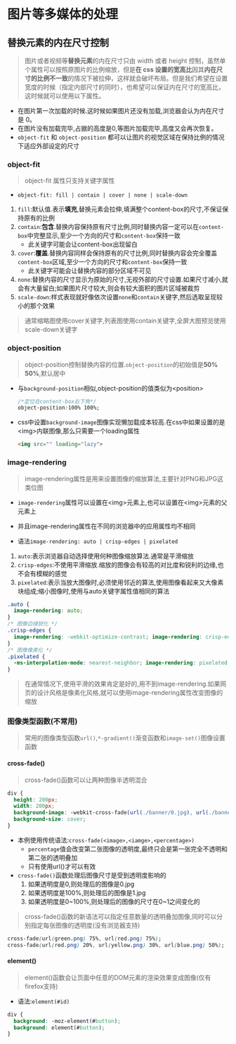 # 图片等多媒体的处理

## 替换元素的内在尺寸控制

>图片或者视频等**替换元素**的内在尺寸只由 width 或者 height 控制，虽然单个属性可以按照原图片的比例缩放，但是**在 css 设置的宽高比**因其**内在尺寸的比例不一致**的情况下被拉伸，这样就会破坏布局。但是我们希望在设置宽度的时候（指定内部尺寸的同时），也希望可以保证内在尺寸的宽高比，这时候就可以使用以下属性。

* 在图片第一次加载的时候.这时候如果图片还没有加载,浏览器会认为内在尺寸是 0。
* 在图片没有加载完毕,占据的高度是0,等图片加载完毕,高度又会再次恢复。
* `object-fit` 和 `object-position` 都可以让图片的视觉区域在保持比例的情况下适应外部设定的尺寸

### object-fit

>object-fit 属性只支持关键字属性

* `object-fit: fill | contain | cover | none | scale-down`

1. `fill`:默认值.表示**填充**,替换元素会拉伸,填满整个content-box的尺寸,不保证保持原有的比例
2. `contain`:**包含**.替换内容保持原有尺寸比例,同时替换内容一定可以在`content-box`中完整显示,至少一个方向的尺寸和`content-box`保持一致
   * 此关键字可能会让content-box出现留白
3. `cover`:**覆盖**.替换内容同样会保持原有的尺寸比例,同时替换内容会完全覆盖`content-box`区域,至少一个方向的尺寸和`content-box`保持一致
   * 此关键字可能会让替换内容的部分区域不可见
4. `none`:替换内容的尺寸显示为原始的尺寸,无视外部的尺寸设置.如果尺寸减小,就会有大量留白;如果图片尺寸较大,则会有较大面积的图片区域被裁剪
5. `scale-down`:样式表现就好像依次设置`none`和`contain`关键字,然后选取呈现较小的那个效果

>通常缩略图使用cover关键字,列表图使用contain关键字,全屏大图预览使用scale-down关键字

### object-position

>object-position控制替换内容的位置.`object-position`的初始值是**50% 50%**,默认居中

* 与`background-position`相似,object-position的值类似为\<position>

   ```css
   /*定位在content-box右下角*/
   object-position:100% 100%;
   ```

* css中设置`background-image`图像实现懒加载成本较高.在css中如果设置的是\<img>内联图像,那么只需要一个loading属性

   ```html
   <img src="" loading="lazy">
   ```

### image-rendering

>image-rendering属性是用来设置图像的缩放算法,主要针对PNG和JPG这类位图

* `image-rendering`属性可以设置在\<img>元素上,也可以设置在\<img>元素的父元素上
* 并且image-rendering属性在不同的浏览器中的应用属性均不相同

* 语法`image-rendering: auto | crisp-edges | pixelated`

1. `auto`:表示浏览器自动选择使用何种图像缩放算法.通常是平滑缩放
2. `crisp-edges`:不使用平滑缩放.缩放的图像会有较高的对比度和锐利的边缘,也不会有模糊的感觉
3. `pixelated`:表示当放大图像时,必须使用邻近的算法,使用图像看起来又大像素块组成;缩小图像时,使用与auto关键字属性值相同的算法

```css
.auto { 
  image-rendering: auto;
} 
/* 图像边缘锐化 */ 
.crisp-edges { 
  image-rendering: -webkit-optimize-contrast; image-rendering: crisp-edges;
} 
/* 图像像素化 */
.pixelated { 
  -ms-interpolation-mode: nearest-neighbor; image-rendering: pixelated;
}
```

>在通常情况下,使用平滑的效果肯定是好的,用不到image-rendering.如果网页的设计风格是像素化风格,就可以使用image-rendering属性改变图像的缩放

### 图像类型函数(不常用)

>常用的图像类型函数`url()`,`*-gradient()`渐变函数和`image-set()`图像设置函数

#### cross-fade()

> cross-fade()函数可以让两种图像半透明混合

```css
div {
  height: 200px;
  width: 200px;
  background-image: -webkit-cross-fade(url(./banner/0.jpg), url(./banner/1.jpg), 30%);
  background-size: cover;
}
```

* 本例使用传统语法:`cross-fade(<image>,<iamge>,<percentage>)`
  * `percentage`值会改变第二张图像的透明度,最终只会是第一张完全不透明和第二张的透明叠加
  * 只有使用url()才可以有效
* `cross-fade()`函数处理后图像尺寸是受到透明度影响的
   1. 如果透明度是0,则处理后的图像是0.jpg
   2. 如果透明度是100%,则处理后的图像是1.jpg
   3. 如果透明度是0~100%,则处理后的图像的尺寸在0~1之间变化的

>cross-fade()函数的新语法可以指定任意数量的透明叠加图像,同时可以分别指定每张图像的透明度(没有浏览器支持)

```css
cross-fade(url(green.png) 75%, url(red.png) 75%); 
cross-fade(url(red.png) 20%, url(yellow.png) 30%, url(blue.png) 50%);
```

#### element()

>element()函数会让页面中任意的DOM元素的渲染效果变成图像(仅有firefox支持)

* 语法:`element(#id)`

```css
div { 
  background: -moz-element(#button); 
  background: element(#button);
}
```
